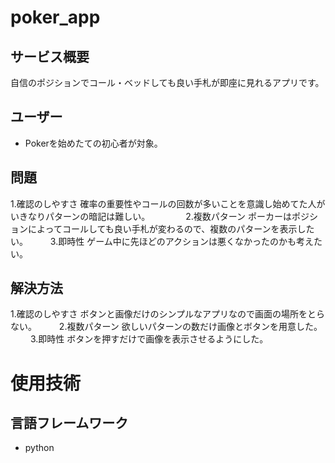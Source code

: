 # poker_app

## サービス概要
自信のポジションでコール・ベッドしても良い手札が即座に見れるアプリです。

## ユーザー
- Pokerを始めたての初心者が対象。

## 問題
1.確認のしやすさ
確率の重要性やコールの回数が多いことを意識し始めてた人がいきなりパターンの暗記は難しい。　　
　　
2.複数パターン
ポーカーはポジションによってコールしても良い手札が変わるので、複数のパターンを表示したい。
　　
3.即時性
ゲーム中に先ほどのアクションは悪くなかったのかも考えたい。

## 解決方法
1.確認のしやすさ
ボタンと画像だけのシンプルなアプリなので画面の場所をとらない。
　　
2.複数パターン
欲しいパターンの数だけ画像とボタンを用意した。
　　
3.即時性
ボタンを押すだけで画像を表示させるようにした。

# 使用技術
## 言語フレームワーク
- python
